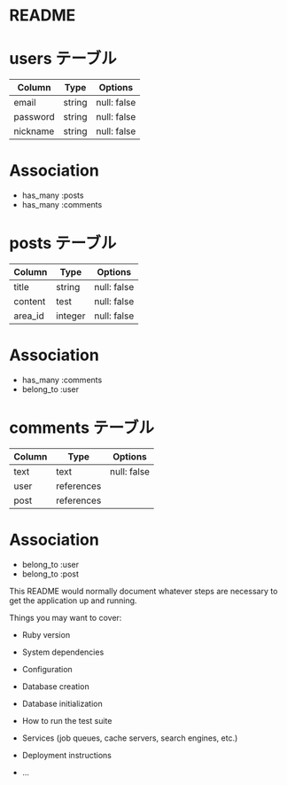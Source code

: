 # README


# users テーブル

| Column             | Type       | Options     |
| ------------------ | ---------- | ----------- |
| email              | string     | null: false |  
| password           | string     | null: false |
| nickname           | string     | null: false |

# Association

- has_many :posts
- has_many :comments

# posts テーブル

| Column             | Type       | Options     |
| ------------------ | ---------- | ----------- |
| title              | string     | null: false |  
| content            | test       | null: false |
| area_id            | integer    | null: false |

# Association

- has_many :comments
- belong_to :user

# comments テーブル

| Column             | Type        | Options     |
| ------------------ | ----------- | ----------- |
| text               | text        | null: false |  
| user               | references  |             |
| post               | references  |             |

# Association

- belong_to :user
- belong_to :post





This README would normally document whatever steps are necessary to get the
application up and running.

Things you may want to cover:

* Ruby version

* System dependencies

* Configuration

* Database creation

* Database initialization

* How to run the test suite

* Services (job queues, cache servers, search engines, etc.)

* Deployment instructions

* ...
